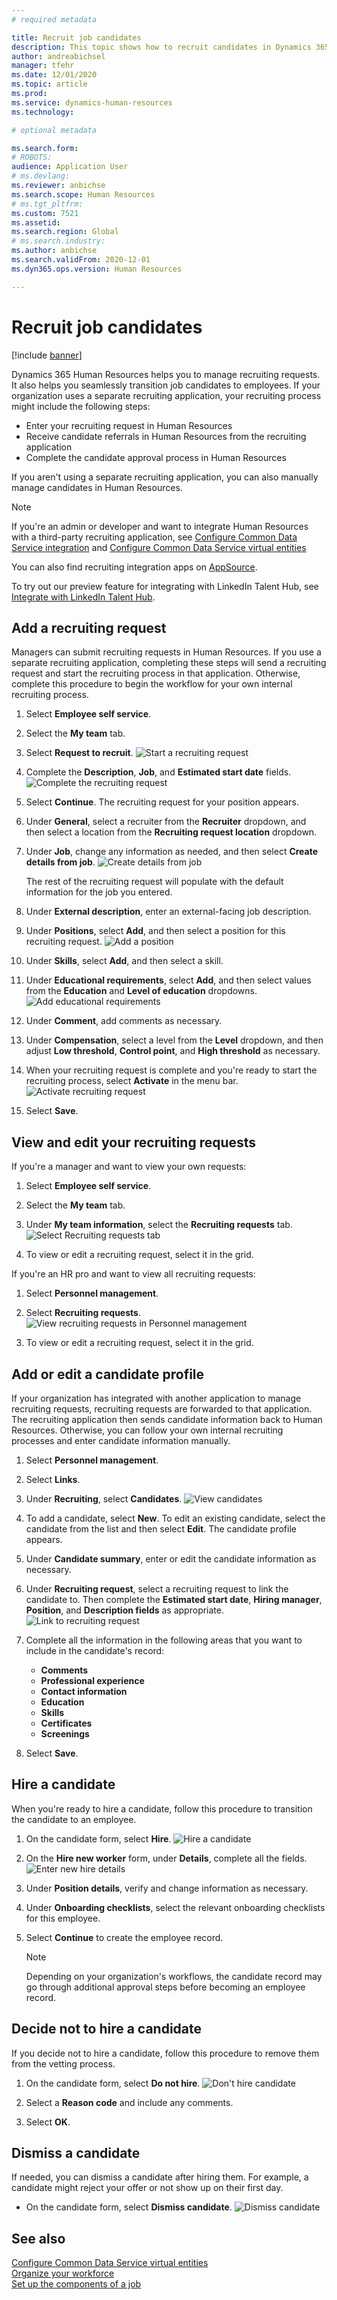 ```yaml
---
# required metadata

title: Recruit job candidates
description: This topic shows how to recruit candidates in Dynamics 365 Human Resources.
author: andreabichsel
manager: tfehr
ms.date: 12/01/2020
ms.topic: article
ms.prod: 
ms.service: dynamics-human-resources
ms.technology: 

# optional metadata

ms.search.form: 
# ROBOTS: 
audience: Application User
# ms.devlang: 
ms.reviewer: anbichse
ms.search.scope: Human Resources
# ms.tgt_pltfrm: 
ms.custom: 7521
ms.assetid: 
ms.search.region: Global
# ms.search.industry: 
ms.author: anbichse
ms.search.validFrom: 2020-12-01
ms.dyn365.ops.version: Human Resources

---
```


# Recruit job candidates

[!include [banner](includes/preview-feature.md)]

Dynamics 365 Human Resources helps you to manage recruiting requests. It also helps you seamlessly transition job candidates to employees. If your organization uses a separate recruiting application, your recruiting process might include the following steps:

- Enter your recruiting request in Human Resources
- Receive candidate referrals in Human Resources from the recruiting application
- Complete the candidate approval process in Human Resources

If you aren't using a separate recruiting application, you can also manually manage candidates in Human Resources.

>[!NOTE]
>If you're an admin or developer and want to integrate Human Resources with a third-party recruiting application, see [Configure Common Data Service integration](hr-admin-integration-common-data-service.md) and [Configure Common Data Service virtual entities](hr-admin-integration-common-data-service-virtual-entities.md)
>
> You can also find recruiting integration apps on [AppSource](https://appsource.microsoft.com/marketplace/apps?search=recruiting%20dynamics).
>
> To try out our preview feature for integrating with LinkedIn Talent Hub, see [Integrate with LinkedIn Talent Hub](hr-admin-integration-linkedin.md).

## Add a recruiting request

Managers can submit recruiting requests in Human Resources. If you use a separate recruiting application, completing these steps will send a recruiting request and start the recruiting process in that application. Otherwise, complete this procedure to begin the workflow for your own internal recruiting process.

1. Select **Employee self service**.

2. Select the **My team** tab.

3. Select  **Request to recruit**.
   ![Start a recruiting request](./media/hr-recruit-1-request-to-recruit.png)

4. Complete the **Description**, **Job**, and **Estimated start date** fields.
   ![Complete the recruiting request](./media/hr-recruit-2-request-to-recruit.png)

5. Select **Continue**. The recruiting request for your position appears.

6. Under **General**, select a recruiter from the **Recruiter** dropdown, and then select a location from the **Recruiting request location** dropdown.

7. Under **Job**, change any information as needed, and then select **Create details from job**.
   ![Create details from job](./media/hr-recruit-3-create-details-from-job.png)

   The rest of the recruiting request will populate with the default information for the job you entered.

8. Under **External description**, enter an external-facing job description.

9. Under **Positions**, select **Add**, and then select a position for this recruiting request.
   ![Add a position](./media/hr-recruit-4-select-position.png)

10. Under **Skills**, select **Add**, and then select a skill.

11. Under **Educational requirements**, select **Add**, and then select values from the **Education** and **Level of education** dropdowns.
   ![Add educational requirements](./media/hr-recruit-5-select-educational-requirements.png)

12. Under **Comment**, add comments as necessary.

13. Under **Compensation**, select a level from the **Level** dropdown, and then adjust **Low threshold**, **Control point**, and **High threshold** as necessary.

14. When your recruiting request is complete and you're ready to start the recruiting process, select **Activate** in the menu bar.
   ![Activate recruiting request](./media/hr-recruit-6-activate-recruit-request.png)

15. Select **Save**.

## View and edit your recruiting requests

If you're a manager and want to view your own requests:

1. Select **Employee self service**.

2. Select the **My team** tab.

3. Under **My team information**, select the **Recruiting requests** tab.
   ![Select Recruiting requests tab](./media/hr-recruit-7-recruiting-requests.png)

4. To view or edit a recruiting request, select it in the grid.

If you're an HR pro and want to view all recruiting requests:

1. Select **Personnel management**.

2. Select **Recruiting requests**.
   ![View recruiting requests in Personnel management](./media/hr-recruit-8-recruiting-requests-personnel-management.png)

3. To view or edit a recruiting request, select it in the grid.

## Add or edit a candidate profile

If your organization has integrated with another application to manage recruiting requests, recruiting requests are forwarded to that application. The recruiting application then sends candidate information back to Human Resources. Otherwise, you can follow your own internal recruiting processes and enter candidate information manually.

1. Select **Personnel management**.

2. Select **Links**.

3. Under **Recruiting**, select **Candidates**.
   ![View candidates](./media/hr-recruit-9-candidates.png)

4. To add a candidate, select **New**. To edit an existing candidate, select the candidate from the list and then select **Edit**. The candidate profile appears.

5. Under **Candidate summary**, enter or edit the candidate information as necessary.

6. Under **Recruiting request**, select a recruiting request to link the candidate to. Then complete the **Estimated start date**, **Hiring manager**, **Position**, and **Description fields** as appropriate.
   ![Link to recruiting request](./media/hr-recruit-10-link-to-recruiting-request.png)

7. Complete all the information in the following areas that you want to include in the candidate's record:
   - **Comments**
   - **Professional experience**
   - **Contact information**
   - **Education**
   - **Skills**
   - **Certificates**
   - **Screenings**

8. Select **Save**.

## Hire a candidate

When you're ready to hire a candidate, follow this procedure to transition the candidate to an employee.

1. On the candidate form, select **Hire**.
   ![Hire a candidate](./media/hr-recruit-11-hire.png)

2. On the **Hire new worker** form, under **Details**, complete all the fields.
   ![Enter new hire details](./media/hr-recruit-12-hire-new-worker.png)

3. Under **Position details**, verify and change information as necessary.

4. Under **Onboarding checklists**, select the relevant onboarding checklists for this employee.

5. Select **Continue** to create the employee record.
   >[!NOTE]
   >Depending on your organization's workflows, the candidate record may go through additional approval steps before becoming an employee record.

## Decide not to hire a candidate

If you decide not to hire a candidate, follow this procedure to remove them from the vetting process. 

1. On the candidate form, select **Do not hire**.
   ![Don't hire candidate](./media/hr-recruit-13-do-not-hire.png)

2. Select a **Reason code** and include any comments.

3. Select **OK**.

## Dismiss a candidate

If needed, you can dismiss a candidate after hiring them. For example, a candidate might reject your offer or not show up on their first day.

- On the candidate form, select **Dismiss candidate**.
  ![Dismiss candidate](./media/hr-recruit-14-dismiss-candidate.png)

## See also

[Configure Common Data Service virtual entities](hr-admin-integration-common-data-service-virtual-entities.md)<br>
[Organize your workforce](hr-personnel-departments-jobs-positions.md)<br>
[Set up the components of a job](hr-personnel-jobs.md)